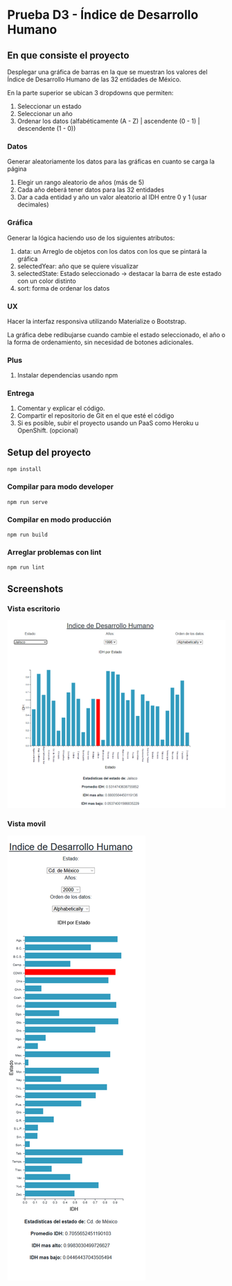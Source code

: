 # Prueba D3 - Índice de Desarrollo Humano

## En que consiste el proyecto

Desplegar una gráfica de barras en la que se muestran los valores del Índice de Desarrollo Humano de las 32 entidades de México.

En la parte superior se ubican 3 dropdowns que permiten:

1. Seleccionar un estado
2. Seleccionar un año
3. Ordenar los datos (alfabéticamente (A - Z) | ascendente (0 - 1) | descendente (1 - 0))

### Datos

Generar aleatoriamente los datos para las gráficas en cuanto se carga la página

1. Elegir un rango aleatorio de años (más de 5)
2. Cada año deberá tener datos para las 32 entidades
3. Dar a cada entidad y año un valor aleatorio al IDH entre 0 y 1 (usar decimales)

### Gráfica

Generar la lógica haciendo uso de los siguientes atributos:

1. data: un Arreglo de objetos con los datos con los que se pintará la gráfica
2. selectedYear: año que se quiere visualizar
3. selectedState: Estado seleccionado -> destacar la barra de este estado con un color distinto
4. sort: forma de ordenar los datos

### UX

Hacer la interfaz responsiva utilizando Materialize o Bootstrap.

La gráfica debe redibujarse cuando cambie el estado seleccionado, el año o la forma de ordenamiento, sin necesidad de botones adicionales.

### Plus

1. Instalar dependencias usando npm

### Entrega

1. Comentar y explicar el código.
2. Compartir el repositorio de Git en el que esté el código
3. Si es posible, subir el proyecto usando un PaaS como Heroku u OpenShift. (opcional)


## Setup del proyecto

```
npm install
```

### Compilar para modo developer

```
npm run serve
```

### Compilar en modo producción

```
npm run build
```

### Arreglar problemas con lint
```
npm run lint
```

## Screenshots

### Vista escritorio
![](sc/desktop.png)

### Vista movil
![](sc/movil.png)